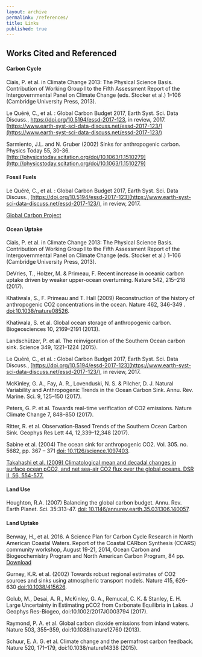 ```yaml
---
layout: archive
permalink: /references/
title: Links
published: true
---
```


## Works Cited and Referenced

#### Carbon Cycle 

Ciais, P. et al. in Climate Change 2013: The Physical Science Basis. Contribution of Working Group I to the Fifth Assessment Report of the Intergovernmental Panel on Climate Change (eds. Stocker et al.) 1–106 (Cambridge University Press, 2013).  

Le Quéré, C., et al. : Global Carbon Budget 2017, Earth Syst. Sci. Data Discuss., https://doi.org/10.5194/essd-2017-123, in review, 2017.
[https://www.earth-syst-sci-data-discuss.net/essd-2017-123/](https://www.earth-syst-sci-data-discuss.net/essd-2017-123/)


Sarmiento, J.L. and N. Gruber (2002) Sinks for anthropogenic carbon. Physics Today 55, 30-36. [http://physicstoday.scitation.org/doi/10.1063/1.1510279](http://physicstoday.scitation.org/doi/10.1063/1.1510279)

#### Fossil Fuels

Le Quéré, C., et al. : Global Carbon Budget 2017, Earth Syst. Sci. Data Discuss., [https://doi.org/10.5194/essd-2017-123](https://www.earth-syst-sci-data-discuss.net/essd-2017-123/), in review, 2017. 

[Global Carbon Project](http://www.globalcarbonproject.org/carbonbudget/)

#### Ocean Uptake 

Ciais, P. et al. in Climate Change 2013: The Physical Science Basis. Contribution of Working Group I to the Fifth Assessment Report of the Intergovernmental Panel on Climate Change (eds. Stocker et al.) 1–106 (Cambridge University Press, 2013). 

DeVries, T., Holzer, M. & Primeau, F. Recent increase in oceanic carbon uptake driven by weaker upper-ocean overturning. Nature 542, 215–218 (2017).


Khatiwala, S., F. Primeau and T. Hall (2009) Reconstruction of the history of anthropogenic CO2 concentrations in the ocean. Nature 462, 346-349 . [doi:10.1038/nature08526](http://www.nature.com/nature/journal/v462/n7271/full/nature08526.html). 

Khatiwala, S. et al. Global ocean storage of anthropogenic carbon. Biogeosciences 10, 2169–2191 (2013).

Landschützer, P. et al. The reinvigoration of the Southern Ocean carbon sink. Science 349, 1221–1224 (2015).


Le Quéré, C., et al. : Global Carbon Budget 2017, Earth Syst. Sci. Data Discuss., [https://doi.org/10.5194/essd-2017-123](https://www.earth-syst-sci-data-discuss.net/essd-2017-123/), in review, 2017. 

McKinley, G. A., Fay, A. R., Lovenduski, N. S. & Pilcher, D. J. Natural Variability and Anthropogenic Trends in the Ocean Carbon Sink. Annu. Rev. Marine. Sci. 9, 125–150 (2017).

Peters, G. P. et al. Towards real-time verification of CO2 emissions. Nature Climate Change 7, 848–850 (2017).

Ritter, R. et al. Observation-Based Trends of the Southern Ocean Carbon Sink. Geophys Res Lett 44, 12,339–12,348 (2017).


Sabine et al. (2004) The ocean sink for anthropogenic CO2. Vol. 305. no. 5682, pp. 367 – 371 [doi: 10.1126/science.1097403](http://www.sciencemag.org/cgi/content/abstract/305/5682/367). 


[Takahashi et al. (2009) Climatological mean and decadal changes in surface ocean pCO2, and net sea-air CO2 flux over the global oceans. DSR II, 56, 554-577.](http://www.ldeo.columbia.edu/res/pi/CO2/carbondioxide/pages/air_sea_flux_2000.html) 

#### Land Use

Houghton, R.A. (2007) Balancing the global carbon budget. Annu. Rev. Earth Planet. Sci. 35:313-47. [doi: 10.1146/annurev.earth.35.031306.140057](http://arjournals.annualreviews.org/doi/pdf/10.1146/annurev.earth.35.031306.140057).

#### Land Uptake

Benway, H., et al. 2016. A Science Plan for Carbon Cycle Research in North American Coastal Waters. Report of the Coastal CARbon Synthesis (CCARS) community workshop, August 19-21, 2014, Ocean Carbon and Biogeochemistry Program and North American Carbon Program, 84 pp. [Download](http://www.us-ocb.org/wp-content/uploads/sites/43/2017/01/CCARS_Sci_Plan_DRAFT.pdf) 

Gurney, K.R. et al. (2002) Towards robust regional estimates of CO2 sources and sinks using atmospheric transport models. Nature 415, 626-630 [doi:10.1038/415626](http://www.nature.com/nature/journal/v415/n6872/abs/415626a.html?lang=en). 

Golub, M., Desai, A. R., McKinley, G. A., Remucal, C. K. & Stanley, E. H. Large Uncertainty in Estimating pCO2 from Carbonate Equilibria in Lakes. J Geophys Res-Biogeo, doi:10.1002/2017JG003794 (2017). 

Raymond, P. A. et al. Global carbon dioxide emissions from inland waters. Nature 503, 355–359, doi:10.1038/nature12760 (2013).

Schuur, E. A. G. et al. Climate change and the permafrost carbon feedback. Nature 520, 171–179, doi:10.1038/nature14338 (2015).